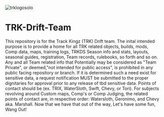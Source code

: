                     
![trklogosolo](https://user-images.githubusercontent.com/82304236/186530489-ec2e22dc-0784-4337-be8e-58de5ef96ae2.png)


# TRK-Drift-Team
This repository is for the Track Kingz (TRK) Drift team. The inital intended purpose is to provide a home for all TRK related objects, builds, mods, Comp data, maps, training logs, TRKDS Season info and stats, layouts, seasonal guides, registration, Team records, rulebooks, so forth and so on. Any and all Team related info that Potentially may be considered as "Team Private", or deemed,"not intended for public access", is prohibited in any public facing repository or branch. If it is determined such a need exist for sensitive data, a request notification MUST be submitted to the proper dignitaries for approval prior to any release of tbd sensitive data. Points of contact should be (ex. TRIX, WaterSloth, Swift, Chevy, or Tori). For subjects revolving around Custom maps, Comp's or Comp Judging, the related points of contact are, in respective order: Watersloth, Geronimo, and Chevy aka. Marshall. Now that we have that out of the way, Let's have some fun, Wang Out!    
